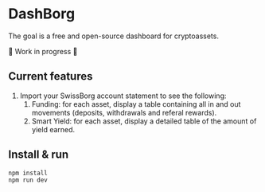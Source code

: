 # DashBorg

The goal is a free and open-source dashboard for cryptoassets.

🚧 Work in progress 🚧

## Current features

1. Import your SwissBorg account statement to see the following:
   1. Funding: for each asset, display a table containing all in and out movements (deposits, withdrawals and referal rewards).
   2. Smart Yield: for each asset, display a detailed table of the amount of yield earned.

## Install & run

```sh
npm install
npm run dev
```
